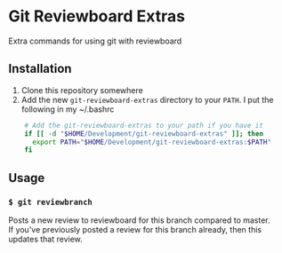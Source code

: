 # Git Reviewboard Extras
Extra commands for using git with reviewboard

## Installation

1. Clone this repository somewhere
2. Add the new `git-reviewboard-extras` directory to your `PATH`.  I put the following in my ~/.bashrc

```bash
    # Add the git-reviewboard-extras to your path if you have it
    if [[ -d "$HOME/Development/git-reviewboard-extras" ]]; then
      export PATH="$HOME/Development/git-reviewboard-extras:$PATH"
    fi
```

## Usage
### `$ git reviewbranch`
Posts a new review to reviewboard for this branch compared to master.  
If you've previously posted a review for this branch already, then this updates 
that review.  




